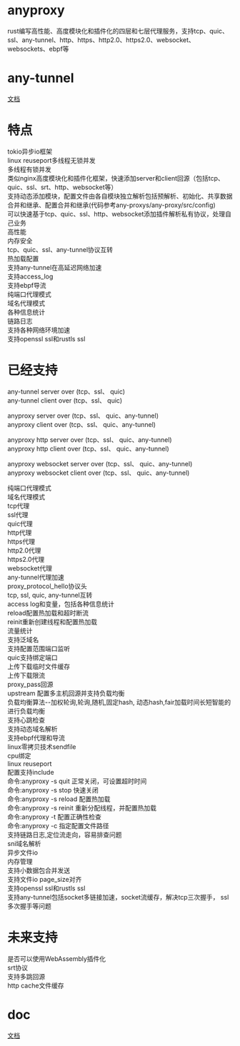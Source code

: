 # anyproxy
rust编写高性能、高度模块化和插件化的四层和七层代理服务，支持tcp、quic、ssl、any-tunnel、http、https、http2.0、https2.0、websocket、websockets、ebpf等

# any-tunnel
[文档](https://github.com/yefy/any-proxys/blob/main/any-tunnel/README.md)

# 特点
tokio异步io框架  
linux reuseport多线程无锁并发  
多线程有锁并发  
类似nginx高度模块化和插件化框架，快速添加server和client回源（包括tcp、quic、ssl、srt、http、websocket等）   
支持动态添加模块，配置文件由各自模块独立解析包括预解析、初始化、共享数据合并和继承、配置合并和继承(代码参考any-proxys/any-proxy/src/config)        
可以快速基于tcp、quic、ssl、http、websocket添加插件解析私有协议，处理自己业务  
高性能  
内存安全  
tcp、quic、ssl、any-tunnel协议互转  
热加载配置  
支持any-tunnel在高延迟网络加速  
支持access_log  
支持ebpf导流  
纯端口代理模式  
域名代理模式  
各种信息统计  
链路日志  
支持各种网络环境加速  
支持openssl ssl和rustls ssl

# 已经支持
any-tunnel server over (tcp、ssl、 quic)  
any-tunnel client over (tcp、ssl、 quic)

anyproxy server over (tcp、ssl、 quic、any-tunnel)  
anyproxy client over (tcp、ssl、 quic、any-tunnel)

anyproxy http server over (tcp、ssl、 quic、any-tunnel)  
anyproxy http client over (tcp、ssl、 quic、any-tunnel)

anyproxy websocket server over (tcp、ssl、 quic、any-tunnel)  
anyproxy websocket client over (tcp、ssl、 quic、any-tunnel)


纯端口代理模式  
域名代理模式  
tcp代理  
ssl代理  
quic代理  
http代理  
https代理  
http2.0代理  
https2.0代理  
websocket代理  
any-tunnel代理加速  
proxy_protocol_hello协议头   
tcp, ssl, quic, any-tunnel互转  
access log和变量，包括各种信息统计    
reload配置热加载和超时断流    
reinit重新创建线程和配置热加载  
流量统计  
支持泛域名  
支持配置范围端口监听   
quic支持绑定端口  
上传下载临时文件缓存  
上传下载限流  
proxy_pass回源  
upstream 配置多主机回源并支持负载均衡  
负载均衡算法--加权轮询,轮询,随机,固定hash, 动态hash,fair加载时间长短智能的进行负载均衡   
支持心跳检查  
支持动态域名解析  
支持ebpf代理和导流  
linux零拷贝技术sendfile  
cpu绑定  
linux reuseport  
配置支持include  
命令:anyproxy -s quit 正常关闭，可设置超时时间  
命令:anyproxy -s stop 快速关闭  
命令:anyproxy -s reload 配置热加载  
命令:anyproxy -s reinit 重新分配线程，并配置热加载  
命令:anyproxy -t 配置正确性检查  
命令:anyproxy -c 指定配置文件路径  
支持链路日志,定位流走向，容易排查问题  
sni域名解析  
异步文件io  
内存管理  
支持小数据包合并发送  
支持文件io page_size对齐  
支持openssl ssl和rustls ssl  
支持any-tunnel包括socket多链接加速，socket流缓存，解决tcp三次握手， ssl多次握手等问题

# 未来支持
是否可以使用WebAssembly插件化  
srt协议  
支持多跳回源  
http cache文件缓存

# doc
[文档](https://github.com/yefy/any-proxys/tree/main/any-proxy/doc)  